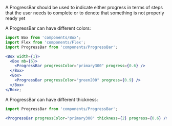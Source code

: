 A ProgressBar should be used to indicate either progress in terms of steps that the user
needs to complete or to denote that something is not properly ready yet

A ProgressBar can have different colors:

```jsx harmony
import Box from 'components/Box';
import Flex from 'components/Flex';
import ProgressBar from 'components/ProgressBar';

<Box width={1}>
  <Box mb={6}>
    <ProgressBar progressColor="primary300" progress={0.6} />
  </Box>
  <Box>
    <ProgressBar progressColor="green200" progress={0.9} />
  </Box>
</Box>;
```

A ProgressBar can have different thickness:

```jsx harmony
import ProgressBar from 'components/ProgressBar';

<ProgressBar progressColor="primary300" thickness={2} progress={0.6} />;
```
